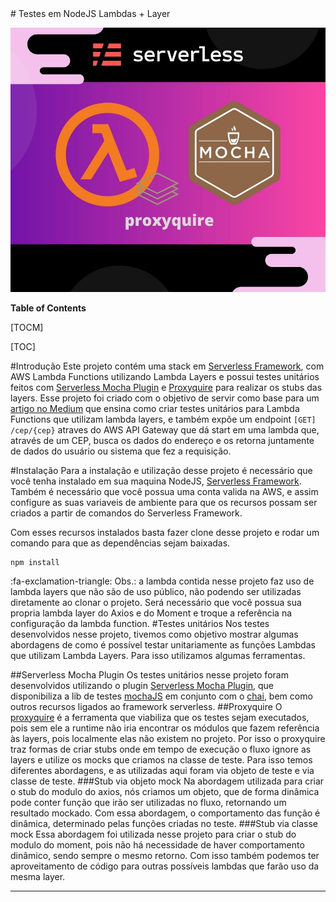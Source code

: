 <link rel="stylesheet" href="editormd.min.css" />
<div id="editormd">
    <textarea style="display:none;">### Hello Editor.md !</textarea>
</div>
# Testes em NodeJS Lambdas + Layer

![](https://github.com/rappanui/nodejs-lambda-unit-tests/blob/master/images/proxyquire.jpg)

**Table of Contents**

[TOCM]

[TOC]

#Introdução
Este projeto contém uma stack em [Serverless Framework](https://www.serverless.com/), com AWS Lambda Functions utilizando Lambda Layers e possui testes unitários feitos com [Serverless Mocha Plugin](https://www.serverless.com/plugins/serverless-mocha-plugin/) e [Proxyquire](https://www.npmjs.com/package/proxyquire) para realizar os stubs das layers.
Esse projeto foi criado com o objetivo de servir como base para um [artigo no Medium](https://rpsilva.medium.com/como-desenvolver-testes-em-aws-lambda-com-layers-em-node-js-7a14796b2cbc)
que ensina como criar testes unitários para Lambda Functions que utilizam lambda layers, e também expõe um endpoint ``[GET] /cep/{cep}`` atraves do AWS API Gateway que dá start em uma lambda que, através de um CEP, busca os dados do endereço e os retorna juntamente de dados do usuário ou sistema que fez a requisição. 

#Instalação
Para a instalação e utilização desse projeto é necessário que você tenha instalado em sua maquina NodeJS, [Serverless Framework](https://www.serverless.com/framework/docs/). Também é necessário que você possua uma conta valida na AWS, e assim configure as suas variaveis de ambiente para que os recursos possam ser criados a partir de comandos do Serverless Framework.

Com esses recursos instalados basta fazer clone desse projeto e rodar um comando para que as dependências sejam baixadas.
```
npm install
```

:fa-exclamation-triangle: Obs.: a lambda contida nesse projeto faz uso de lambda layers que não são de uso público, não podendo ser utilizadas diretamente ao clonar o projeto. Será necessário que você possua sua propria lambda layer do Axios e do Moment e troque a referência na configuração da lambda function.
#Testes unitários
Nos testes desenvolvidos nesse projeto, tivemos como objetivo mostrar algumas abordagens de como é possível testar unitariamente as funções Lambdas que utilizam Lambda Layers. Para isso utilizamos algumas ferramentas.

##Serverless Mocha Plugin
Os testes unitários nesse projeto foram desenvolvidos utilizando o plugin [Serverless Mocha Plugin](https://www.serverless.com/plugins/serverless-mocha-plugin/), que disponibiliza a lib de testes [mochaJS](https://mochajs.com) em conjunto com o [chai](https://chaijs.com), bem como outros recursos ligados ao framework serverless.
##Proxyquire
O [proxyquire](https://www.npmjs.com/package/proxyquire) é a ferramenta que viabiliza que os testes sejam executados, pois sem ele a runtime não iria encontrar os módulos que fazem referência às layers, pois localmente elas não existem no projeto. Por isso o proxyquire traz formas de criar stubs onde em tempo de execução o fluxo ignore as layers e utilize os mocks que criamos na classe de teste. Para isso temos diferentes abordagens, e as utilizadas aqui foram via objeto de teste e via classe de teste.
###Stub via objeto mock
Na abordagem utilizada para criar o stub do modulo do axios, nós criamos um objeto, que de forma dinâmica pode conter função que irão ser utilizadas no fluxo, retornando um resultado mockado. Com essa abordagem, o comportamento das função é dinâmica, determinado pelas funções criadas no teste.
###Stub via classe mock
Essa abordagem foi utilizada nesse projeto para criar o stub do modulo do moment, pois não há necessidade de haver comportamento dinâmico, sendo sempre o mesmo retorno. Com isso também podemos ter aproveitamento de código para outras possíveis lambdas que farão uso da mesma layer.
                
----